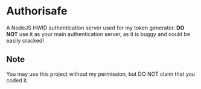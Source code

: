 # Authorisafe
A NodeJS HWID authentication server used for my token generator. **DO NOT** use it as your main authentication server, as it is buggy and could be easily cracked!

## Note
You may use this project without my permission, but DO NOT claim that you coded it.
